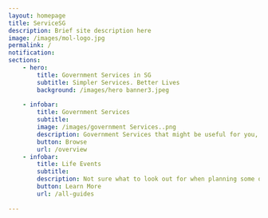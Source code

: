 ```yaml
---
layout: homepage
title: ServiceSG
description: Brief site description here
image: /images/mol-logo.jpg
permalink: /
notification: 
sections:
    - hero:
        title: Government Services in SG
        subtitle: Simpler Services. Better Lives
        background: /images/hero banner3.jpeg
  
    - infobar:
        title: Government Services 
        subtitle: 
        image: /images/government Services..png
        description: Government Services that might be useful for you, All put together in one place.
        button: Browse
        url: /overview
    - infobar:
        title: Life Events
        subtitle:  
        description: Not sure what to look out for when planning some of your major life decisions? We have been through that time in life so here are some recommendations for you.
        button: Learn More
        url: /all-guides
 
---
```


